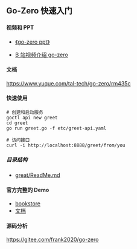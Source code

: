 ## Go-Zero 快速入门

#### 视频和 PPT

- [《go-zero ppt》](https://docs.google.com/presentation/d/1eRAO2pAjHztrQTpK_2A1CixelFI9Oupht0TkxLTKFG8/edit#slide=id.g8bf5e94d15_1_20)

- [B 站视频介绍 go-zero](https://www.bilibili.com/video/BV1rD4y127PD/)

#### 文档

https://www.yuque.com/tal-tech/go-zero/rm435c

#### 快速使用

```shell
# 创建和启动服务
goctl api new greet
cd greet
go run greet.go -f etc/greet-api.yaml

# 访问接口
curl -i http://localhost:8888/greet/from/you
```

##### 目录结构

- [great/ReadMe.md](./greet/ReadMe.md)

#### 官方完整的 Demo

- [bookstore](https://github.com/tal-tech/go-zero/tree/master/example/bookstore)
- [文档](https://www.yuque.com/tal-tech/go-zero/rm435c)

#### 源码分析

https://gitee.com/frank2020/go-zero
